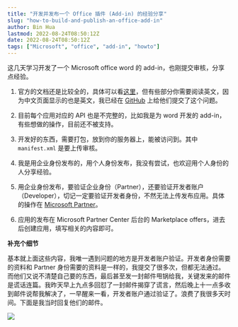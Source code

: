 ```yaml
---
title: "开发并发布一个 Office 插件 (Add-in) 的经验分享"
slug: "how-to-build-and-publish-an-office-add-in"
author: Bin Hua
lastmod: 2022-08-24T08:50:12Z
date: 2022-08-24T08:50:12Z
tags: ["Microsoft", "office", "add-in", "howto"]
---
```


这几天学习开发了一个 Microsoft office word 的 add-in，也刚提交审核，分享点经验。

1. 官方的文档还是比较全的，具体可以看[这里](https://docs.microsoft.com/zh-cn/office/dev/add-ins/develop/develop-overview)，但有些部分你需要阅读英文，因为中文页面显示的也是英文，我已经在 [GitHub](https://github.com/OfficeDev/office-js-docs-pr/issues/3590) 上给他们提交了这个问题。

2. 目前每个应用对应的 API 也是不完整的，比如我是为 word 开发的 add-in，有些想做的操作，目前还不被支持。

3. 开发好的东西，需要打包，放到你的服务器上，能被访问到。其中 `manifest.xml` 是要上传审核。

4. 我是用企业身份发布的，用个人身份发布，我没有尝试，也欢迎用个人身份的人分享经验。

5. 用企业身份发布，要验证企业身份（Partner），还要验证开发者账户（Developer），切记一定要验证开发者身份，不然无法上传发布应用。具体的操作在 [Microsoft Partner](https://partner.microsoft.com/)。

6. 应用的发布在 Microsoft Partner Center 后台的 Marketplace offers，进去后创建应用，填写相关的内容即可。

**补充个细节**

基本就上面这些内容，我唯一遇到问题的地方是开发者账户验证。开发者身份需要的资料和 Partner 身份需要的资料是一样的，我提交了很多次，但都无法通过。而他们又说不清楚自己要的东西，最后甚至发一封邮件甩锅给我，关键发来的邮件是谎话连篇。我昨天早上九点多回怼了一封邮件揭穿了谎言，然后晚上十一点多收到邮件说帮我解决了，一早醒来一看，开发者账户通过验证了。浪费了我很多天时间。下面是我当时回复他们的邮件。

![](/imgs/how-to-build-and-publish-an-office-add-in-001.png)
